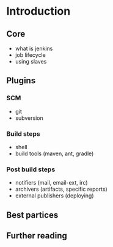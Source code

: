 # Introduction

## Core
- what is jenkins
- job lifecycle
- using slaves

## Plugins

### SCM
- git
- subversion

### Build steps
- shell
- build tools (maven, ant, gradle)

### Post build steps
- notifiers (mail, email-ext, irc)
- archivers (artifacts, specific reports)
- external publishers (deploying)

## Best partices

## Further reading

